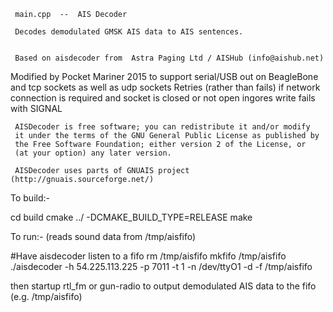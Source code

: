 
     main.cpp  --  AIS Decoder
     
     Decodes demodulated GMSK AIS data to AIS sentences.
 
     
     Based on aisdecoder from  Astra Paging Ltd / AISHub (info@aishub.net) 
       
  Modified by Pocket Mariner 2015 to support serial/USB out on BeagleBone and tcp sockets as well as udp sockets
  Retries (rather than fails)  if network connection is required and socket is closed or not open
  ingores write fails with SIGNAL
 
     AISDecoder is free software; you can redistribute it and/or modify
     it under the terms of the GNU General Public License as published by
     the Free Software Foundation; either version 2 of the License, or
     (at your option) any later version.
 
     AISDecoder uses parts of GNUAIS project (http://gnuais.sourceforge.net/)
 
 
To build:-
 
cd build
cmake ../ -DCMAKE_BUILD_TYPE=RELEASE
make

To run:- (reads sound data from /tmp/aisfifo)


#Have aisdecoder listen to a fifo
rm /tmp/aisfifo
mkfifo /tmp/aisfifo
./aisdecoder -h 54.225.113.225 -p 7011 -t 1 -n /dev/ttyO1 -d -f /tmp/aisfifo

then startup rtl_fm or gun-radio to output demodulated AIS data to the fifo (e.g. /tmp/aisfifo)

 
 
